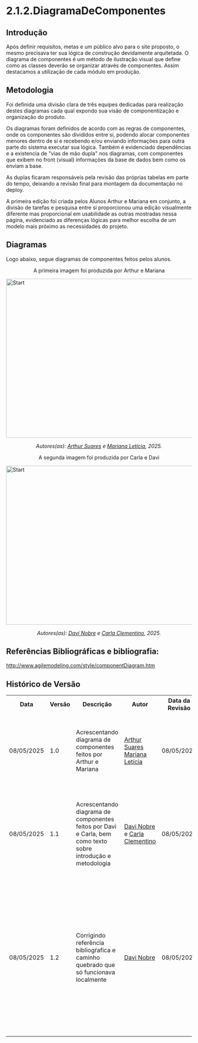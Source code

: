 # 2.1.2.DiagramaDeComponentes

## Introdução

Após definir requisitos, metas e um público alvo para o site proposto, o mesmo precisava ter sua lógica de construção devidamente arquitetada. O diagrama de componentes é um método de ilustração visual que define como as classes deverão se organizar através de componentes. Assim destacamos a utilização de cada módulo em produção.

## Metodologia

Foi definida uma divisão clara de três equipes dedicadas para realização destes diagramas cada qual expondo sua visão de componentização e organização do produto. 

Os diagramas foram definidos de acordo com as regras de componentes, onde os componentes são divididos entre si, podendo alocar componentes menores dentro de si e recebendo e/ou enviando informações para outra parte do sistema executar sua lógica. Também é evidenciado dependências e a existencia de "vias de mão dupla" nos diagramas, com componentes que exibem no front (visual) informações da base de dados bem como os enviam a base. 

As duplas ficaram responsáveis pela revisão das próprias tabelas em parte do tempo, deixando a revisão final para montagem da documentação no deploy.

A primeira edição foi criada pelos Alunos Arthur e Mariana em conjunto, a divisão de tarefas e pesquisa entre si proporcionou uma edição visualmente diferente mas proporcional em usabilidade as outras mostradas nessa página, evidenciado as diferenças lógicas para melhor escolha de um modelo mais próximo as necessidades do projeto. 



## Diagramas

Logo abaixo, segue diagramas de componentes feitos pelos alunos.

<p style="text-align: center;">A primeira imagem foi produzida por Arthur e Mariana</p>   

<img src="./assets/a1.png" alt="Start" style="display: block; margin: 0 auto;" width="768" height="432">

<p align="center"><em>Autores(as): <a href="https://github.com/arthur-suares">Arthur Suares</a> e <a href="https://github.com/Marianannn">Mariana Letícia</a>, 2025.</em></p>


<p style="text-align: center;">A segunda imagem foi produzida por Carla e Davi</p> 


<img src="./assets/a2.png" alt="Start" style="display: block; margin: 0 auto;" width="768" height="432">

<p align="center"><em>Autores(as): <a href="https://github.com/Jagaima">Davi Nobre</a> e <a href="https://github.com/ccarlaa">Carla Clementino</a>, 2025.</em></p>


## Referências Bibliográficas e bibliografia:

<http://www.agilemodeling.com/style/componentDiagram.htm>

## Histórico de Versão

<div align="center">
    <table>
        <tr>
            <th>Data</th>
            <th>Versão</th>
            <th>Descrição</th>
            <th>Autor</th>
            <th>Data da Revisão</th>
            <th>Revisor</th>
            <th>Descrição de Revisão</th>
        </tr>
        <tr>
            <td>08/05/2025</td>
            <td>1.0</td>
            <td>Acrescentando diagrama de componentes feitos por Arthur e Mariana</td>
            <td><a href="https://github.com/arthur-suares">Arthur Suares</a> <a href="https://github.com/Marianannn">Mariana Letícia</a></td>
            <td>08/05/2025</td>
            <td><a href="https://github.com/arthur-suares">Arthur Suares</a></td>
            <td>Foi revisado o diagrama de componentes da dupla que faço parte, seu posicionamento no documento e se era possível acessa-lo</td>
        </tr>
        <tr>
            <td>08/05/2025</td>
            <td>1.1</td>
            <td>Acrescentando diagrama de componentes feitos por Davi e Carla, bem como texto sobre introdução e metodologia</td>
            <td><a href="https://github.com/Jagaima">Davi Nobre</a> e <a href="https://github.com/ccarlaa">Carla Clementino</a></td>
            <td>08/05/2025</td>
            <td><a href="https://github.com/ccarlaa">Carla Clementino</a></td>
            <td>Foi revisado a versão de Arthur e Mariana, bem como a mudança de links quebrados no repositório e a conformidade de texto do que foi acrescentado</td>
        </tr>
        <tr>
            <td>08/05/2025</td>
            <td>1.2</td>
            <td>Corrigindo referência bibliogŕafica e caminho quebrado que só funcionava localmente</td>
            <td><a href="https://github.com/Jagaima">Davi Nobre</a></td>
            <td>08/05/2025</td>
            <td><a href="https://github.com/Jagaima">Davi Nobre</a></td>
            <td>Foi revisado minha própria parte onde notei que o caminho de uma imagem (imagem 2) estava quebrado apesar de funcionar localmente, em seguida proveitei e corrigi o link usado por mim e minha dupla como referência bibliográfica para hyperlink</td>
        </tr>
    </table>
</div>